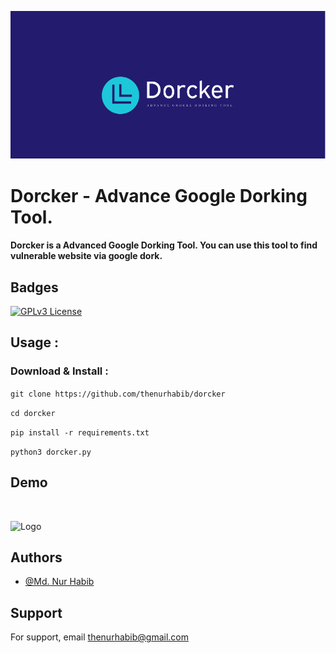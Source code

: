 
![Logo](img/logo.png)


# Dorcker - Advance Google Dorking Tool.

#### Dorcker is a Advanced Google Dorking Tool. You can use this tool to find vulnerable website via google dork.
  


## Badges



[![GPLv3 License](https://img.shields.io/badge/License-GPL%20v3-yellow.svg)](https://opensource.org/licenses/)



## Usage :
### Download & Install : 
```git clone https://github.com/thenurhabib/dorcker```

```cd dorcker```

```pip install -r requirements.txt```

```python3 dorcker.py```

## Demo

<br>

![Logo](img/ss.png)



## Authors

- [@Md. Nur Habib](https://www.github.com/octokatherine)


## Support

For support, email thenurhabib@gmail.com

